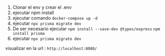 



1. Clonar el env y  crear el .env
2. ejecutar npm install
3. ejecutar comando ``docker-compose up -d``
4. ejecutar ``npx prisma migrate dev``
5. De ser necesario ejecutar ``npm install --save-dev @types/express`` ``npm install prisma``
6. ejecutar ``npx prisma migrate dev``

visualizar en la url : ``http://localhost:8080/``